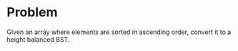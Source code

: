Problem
===
Given an array where elements are sorted in ascending order, convert it to a height balanced BST.